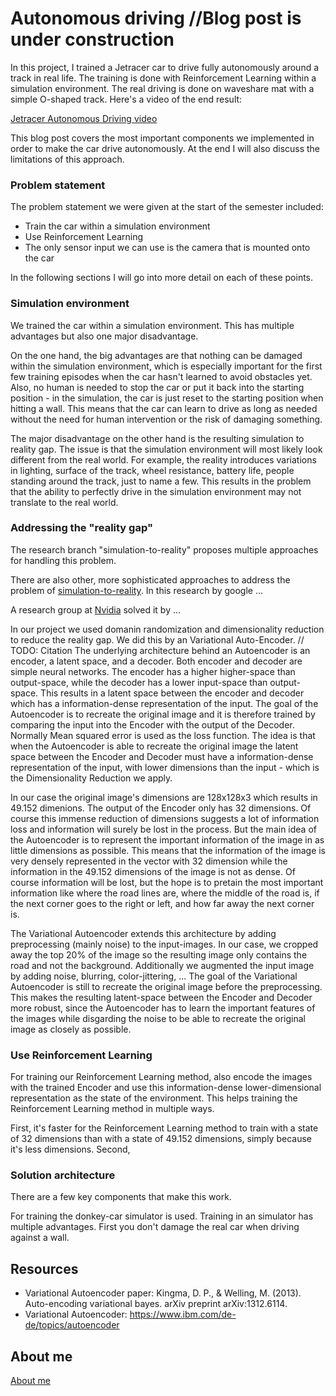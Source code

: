 # Autonomous driving //Blog post is under construction

In this project, I trained a Jetracer car to drive fully autonomously around a track in real life. 
The training is done with Reinforcement Learning within a simulation environment.
The real driving is done on waveshare mat with a simple O-shaped track.
Here's a video of the end result: 

[Jetracer Autonomous Driving video](https://github.com/MariusOechslein/MariusOechslein.github.io/assets/67323507/c96bf23c-c210-4d42-97ee-cfd6dd95bd84)

This blog post covers the most important components we implemented in order to make the car drive autonomously.
At the end I will also discuss the limitations of this approach.

### Problem statement 
The problem statement we were given at the start of the semester included:
- Train the car within a simulation environment
- Use Reinforcement Learning
- The only sensor input we can use is the camera that is mounted onto the car

In the following sections I will go into more detail on each of these points.

### Simulation environment
We trained the car within a simulation environment. This has multiple advantages but also one major disadvantage.

On the one hand, the big advantages are that nothing can be damaged within the simulation environment, which is especially important for the first few training episodes when the car hasn't learned to avoid obstacles yet.
Also, no human is needed to stop the car or put it back into the starting position - in the simulation, the car is just reset to the starting position when hitting a wall.
This means that the car can learn to drive as long as needed without the need for human intervention or the risk of damaging something.

The major disadvantage on the other hand is the resulting simulation to reality gap. The issue is that the simulation environment will most likely look different from the real world.
For example, the reality introduces variations in lighting, surface of the track, wheel resistance, battery life, people standing around the track, just to name a few.
This results in the problem that the ability to perfectly drive in the simulation environment may not translate to the real world.

### Addressing the "reality gap"
The research branch "simulation-to-reality" proposes multiple approaches for handling this problem.

There are also other, more sophisticated approaches to address the problem of [simulation-to-reality](https://blog.research.google/2017/10/closing-simulation-to-reality-gap-for.html#:~:text=The%20difficulty%20of%20transferring%20simulated,enabling%20effective%20real%2Dworld%20performance.).
In this research by google ...

A research group at [Nvidia](https://developer.nvidia.com/blog/transferring-industrial-robot-assembly-tasks-from-simulation-to-reality/) solved it by ...

In our project we used domanin randomization and dimensionality reduction to reduce the reality gap.
We did this by an Variational Auto-Encoder.       // TODO: Citation
The underlying architecture behind an Autoencoder is an encoder, a latent space, and a decoder.
Both encoder and decoder are simple neural networks. The encoder has a higher higher-space than output-space, while the decoder has a lower input-space than output-space. 
This results in a latent space between the encoder and decoder which has a information-dense representation of the input. 
The goal of the Autoencoder is to recreate the original image and it is therefore trained by comparing the input into the Encoder with the output of the Decoder. Normally Mean squared error is used as the loss function.
The idea is that when the Autoencoder is able to recreate the original image the latent space between the Encoder and Decoder must have a information-dense representation of the input, with lower dimensions than the input - which is the Dimensionality Reduction we apply.

In our case the original image's dimensions are 128x128x3 which results in 49.152 dimenions.
The output of the Encoder only has 32 dimensions.
Of course this immense reduction of dimensions suggests a lot of information loss and information will surely be lost in the process.
But the main idea of the Autoencoder is to represent the important information of the image in as little dimensions as possible.
This means that the information of the image is very densely represented in the vector with 32 dimension while the information in the 49.152 dimensions of the image is not as dense.
Of course information will be lost, but the hope is to pretain the most important information like where the road lines are, where the middle of the road is, if the next corner goes to the right or left, and how far away the next corner is.

The Variational Autoencoder extends this architecture by adding preprocessing (mainly noise) to the input-images.
In our case, we cropped away the top 20% of the image so the resulting image only contains the road and not the background.
Additionally we augmented the input image by adding noise, blurring, color-jittering, ...
The goal of the Variational Autoencoder is still to recreate the original image before the preprocessing.
This makes the resulting latent-space between the Encoder and Decoder more robust, since the Autoencoder has to learn the important features of the images while disgarding the noise to be able to recreate the original image as closely as possible.

### Use Reinforcement Learning
For training our Reinforcement Learning method, also encode the images with the trained Encoder and use this information-dense lower-dimensional representation as the state of the environment.
This helps training the Reinforcement Learning method in multiple ways. 

First, it's faster for the Reinforcement Learning method to train with a state of 32 dimensions than with a state of 49.152 dimensions, simply because it's less dimensions.
Second, 




### Solution architecture
There are a few key components that make this work.

For training the donkey-car simulator is used. Training in an simulator has multiple advantages. 
First you don't damage the real car when driving against a wall.

## Resources
- Variational Autoencoder paper: Kingma, D. P., & Welling, M. (2013). Auto-encoding variational bayes. arXiv preprint arXiv:1312.6114.
- Variational Autoencoder: https://www.ibm.com/de-de/topics/autoencoder

## About me
[About me](https://mariusoechslein.github.io/)
